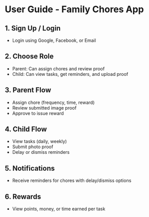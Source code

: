 
# User Guide - Family Chores App

## 1. Sign Up / Login
- Login using Google, Facebook, or Email

## 2. Choose Role
- Parent: Can assign chores and review proof
- Child: Can view tasks, get reminders, and upload proof

## 3. Parent Flow
- Assign chore (frequency, time, reward)
- Review submitted image proof
- Approve to issue reward

## 4. Child Flow
- View tasks (daily, weekly)
- Submit photo proof
- Delay or dismiss reminders

## 5. Notifications
- Receive reminders for chores with delay/dismiss options

## 6. Rewards
- View points, money, or time earned per task
    